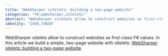 ```yaml
---
title: "WebSharper sitelets: building a two-page website"
categories: "f#,websharper,sitelets"
abstract: "WebSharper sitelets allow to construct websites as first-class F# values. In this article we build a simple, two-page website with sitelets."
identity: "1448,74658"
---
```

WebSharper sitelets allow to construct websites as first-class F# values. In this article we build a simple, two-page website with sitelets: [WebSharper sitelets: building a two-page website](https://t0yv0.blogspot.com/2011/01/websharper-sitelets-building-two-page.html).
